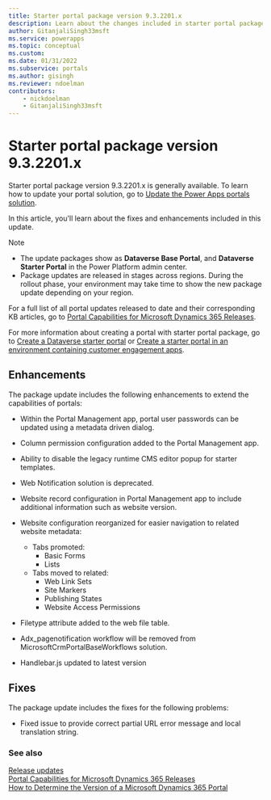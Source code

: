 ```yaml
---
title: Starter portal package version 9.3.2201.x
description: Learn about the changes included in starter portal package version 9.3.2201, including problem fixes and enhancements to extend the capabilities of portals.
author: GitanjaliSingh33msft
ms.service: powerapps
ms.topic: conceptual
ms.custom: 
ms.date: 01/31/2022
ms.subservice: portals
ms.author: gisingh
ms.reviewer: ndoelman
contributors:
    - nickdoelman
    - GitanjaliSingh33msft
---
```


# Starter portal package version 9.3.2201.x

Starter portal package version 9.3.2201.x is generally available. To learn how to update your portal solution, go to [Update the Power Apps portals solution](../admin/update-portal-solution.md).

In this article, you'll learn about the fixes and enhancements included in this update.

> [!NOTE]
> - The update packages show as **Dataverse Base Portal**, and **Dataverse Starter Portal** in the Power Platform admin center.
> - Package updates are released in stages across regions. During the rollout phase, your environment may take time to show the new package update depending on your region.

For a full list of all portal updates released to date and their corresponding KB articles, go to [Portal Capabilities for Microsoft Dynamics 365 Releases](https://support.microsoft.com/topic/portal-capabilities-for-microsoft-dynamics-365-releases-81f5fcc9-ef72-8b2e-5b4b-29e9840fb5c4).

For more information about creating a portal with starter portal package, go to [Create a Dataverse starter portal](../create-portal.md) or [Create a starter portal in an environment containing customer engagement apps](../create-dynamics-portal.md).

## Enhancements

The package update includes the following enhancements to extend the capabilities of portals:

- Within the Portal Management app, portal user passwords can be updated using a metadata driven dialog.

- Column permission configuration added to the Portal Management app.

- Ability to disable the legacy runtime CMS editor popup for starter templates.

- Web Notification solution is deprecated.

- Website record configuration in Portal Management app to include additional information such as website version. 

- Website configuration reorganized for easier navigation to related website metadata:
    - Tabs promoted:
        - Basic Forms
        - Lists
    - Tabs moved to related:
        - Web Link Sets
        - Site Markers
        - Publishing States
        - Website Access Permissions

- Filetype attribute added to the web file table.

- Adx_pagenotification workflow will be removed from MicrosoftCrmPortalBaseWorkflows solution.

- Handlebar.js updated to latest version

## Fixes

The package update includes the fixes for the following problems:

- Fixed issue to provide correct partial URL error message and local translation string.

### See also

[Release updates](../release-updates.md) <br>
[Portal Capabilities for Microsoft Dynamics 365 Releases](https://support.microsoft.com/topic/portal-capabilities-for-microsoft-dynamics-365-releases-81f5fcc9-ef72-8b2e-5b4b-29e9840fb5c4) <br>
[How to Determine the Version of a Microsoft Dynamics 365 Portal](https://support.microsoft.com/topic/how-to-determine-the-version-of-a-microsoft-dynamics-365-portal-d2400fdc-b1dd-597b-feab-87abc805325e)
